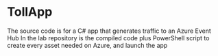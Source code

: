 # TollApp
The source code is for a C# app that generates traffic to an Azure Event Hub
In the lab repository is the compiled code plus PowerShell script to create every asset needed on Azure, and launch the app
